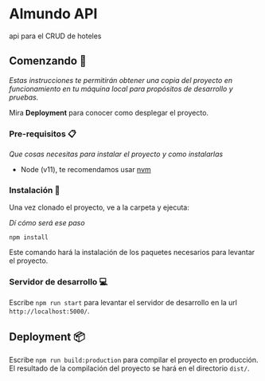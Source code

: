 # Almundo API

api para el CRUD de hoteles

## Comenzando 🚀

_Estas instrucciones te permitirán obtener una copia del proyecto en funcionamiento en tu máquina local para propósitos de desarrollo y pruebas._

Mira **Deployment** para conocer como desplegar el proyecto.

### Pre-requisitos 📋

_Que cosas necesitas para instalar el proyecto y como instalarlas_

- Node (v11), te recomendamos usar [nvm](https://github.com/creationix/nvm)

### Instalación 🔧

Una vez clonado el proyecto, ve a la carpeta y ejecuta: 

_Dí cómo será ese paso_

```
npm install
```

Este comando hará la instalación de los paquetes necesarios para levantar el proyecto.

### Servidor de desarrollo 💻

Escribe `npm run start` para levantar el servidor de desarrollo en la url `http://localhost:5000/`.

## Deployment 📦

Escribe `npm run build:production` para compilar el proyecto en producción. El resultado de la compilación del proyecto se hará en el directorio `dist/`. 
